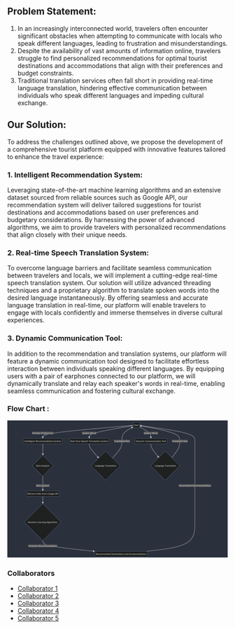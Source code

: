 ## Problem Statement:
1. In an increasingly interconnected world, travelers often encounter significant obstacles when attempting to communicate with locals who speak different languages, leading to frustration and misunderstandings.
2. Despite the availability of vast amounts of information online, travelers struggle to find personalized recommendations for optimal tourist destinations and accommodations that align with their preferences and budget constraints.
3. Traditional translation services often fall short in providing real-time language translation, hindering effective communication between individuals who speak different languages and impeding cultural exchange.

## Our Solution:
To address the challenges outlined above, we propose the development of a comprehensive tourist platform equipped with innovative features tailored to enhance the travel experience:

### 1. Intelligent Recommendation System:
Leveraging state-of-the-art machine learning algorithms and an extensive dataset sourced from reliable sources such as Google API, our recommendation system will deliver tailored suggestions for tourist destinations and accommodations based on user preferences and budgetary considerations. By harnessing the power of advanced algorithms, we aim to provide travelers with personalized recommendations that align closely with their unique needs.

### 2. Real-time Speech Translation System:
To overcome language barriers and facilitate seamless communication between travelers and locals, we will implement a cutting-edge real-time speech translation system. Our solution will utilize advanced threading techniques and a proprietary algorithm to translate spoken words into the desired language instantaneously. By offering seamless and accurate language translation in real-time, our platform will enable travelers to engage with locals confidently and immerse themselves in diverse cultural experiences.

### 3. Dynamic Communication Tool:
In addition to the recommendation and translation systems, our platform will feature a dynamic communication tool designed to facilitate effortless interaction between individuals speaking different languages. By equipping users with a pair of earphones connected to our platform, we will dynamically translate and relay each speaker's words in real-time, enabling seamless communication and fostering cultural exchange.

### Flow Chart :

![Flow Chart](https://github.com/adizZone/code-a-thon/blob/main/flowchart.png)

### Collaborators
- [Collaborator 1](https://github.com/adizZone)
- [Collaborator 2](https://github.com/MaheshSharan)
- [Collaborator 3](https://github.com/Aniketb26)
- [Collaborator 4](https://github.com/Sreyansh-Pandey)
- [Collaborator 5](https://github.com/parshu0711)




